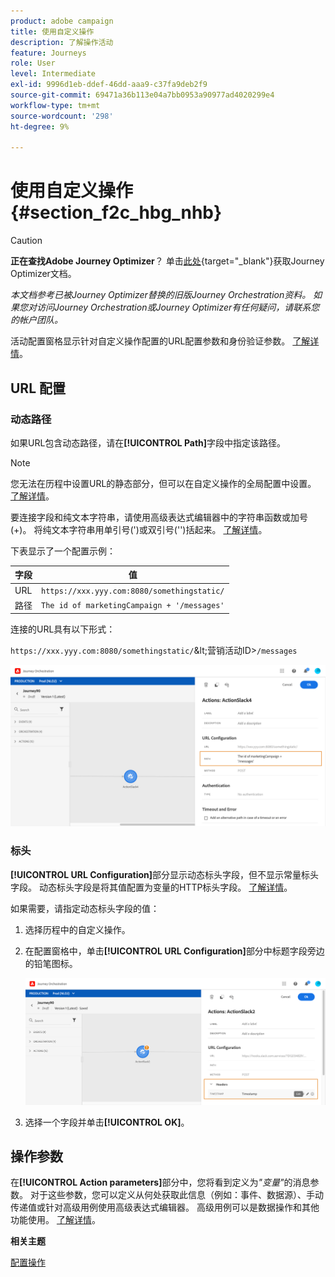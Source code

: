 ```yaml
---
product: adobe campaign
title: 使用自定义操作
description: 了解操作活动
feature: Journeys
role: User
level: Intermediate
exl-id: 9996d1eb-ddef-46dd-aaa9-c37fa9deb2f9
source-git-commit: 69471a36b113e04a7bb0953a90977ad4020299e4
workflow-type: tm+mt
source-wordcount: '298'
ht-degree: 9%

---
```


# 使用自定义操作 {#section_f2c_hbg_nhb}


>[!CAUTION]
>
>**正在查找Adobe Journey Optimizer**？ 单击[此处](https://experienceleague.adobe.com/zh-hans/docs/journey-optimizer/using/ajo-home){target="_blank"}获取Journey Optimizer文档。
>
>
>_本文档参考已被Journey Optimizer替换的旧版Journey Orchestration资料。 如果您对访问Journey Orchestration或Journey Optimizer有任何疑问，请联系您的帐户团队。_


活动配置窗格显示针对自定义操作配置的URL配置参数和身份验证参数。 [了解详情](../action/about-custom-action-configuration.md)。

## URL 配置

### 动态路径

如果URL包含动态路径，请在&#x200B;**[!UICONTROL Path]**&#x200B;字段中指定该路径。

>[!NOTE]
>
>您无法在历程中设置URL的静态部分，但可以在自定义操作的全局配置中设置。 [了解详情](../action/about-custom-action-configuration.md)。

要连接字段和纯文本字符串，请使用高级表达式编辑器中的字符串函数或加号(+)。 将纯文本字符串用单引号(&#39;)或双引号(&#39;&#39;)括起来。 [了解详情](../expression/expressionadvanced.md)。

下表显示了一个配置示例：

| 字段 | 值 |
| --- | --- |
| URL | `https://xxx.yyy.com:8080/somethingstatic/` |
| 路径 | `The id of marketingCampaign + '/messages'` |

连接的URL具有以下形式：

`https://xxx.yyy.com:8080/somethingstatic/`\&lt;营销活动ID\>`/messages`

![](../assets/journey-custom-action-url.png)

### 标头

**[!UICONTROL URL Configuration]**&#x200B;部分显示动态标头字段，但不显示常量标头字段。 动态标头字段是将其值配置为变量的HTTP标头字段。 [了解详情](../action/about-custom-action-configuration.md)。

如果需要，请指定动态标头字段的值：

1. 选择历程中的自定义操作。
1. 在配置窗格中，单击&#x200B;**[!UICONTROL URL Configuration]**&#x200B;部分中标题字段旁边的铅笔图标。

   ![](../assets/journey-dynamicheaderfield.png)

1. 选择一个字段并单击&#x200B;**[!UICONTROL OK]**。

## 操作参数

在&#x200B;**[!UICONTROL Action parameters]**&#x200B;部分中，您将看到定义为&#x200B;_&quot;变量&quot;_&#x200B;的消息参数。 对于这些参数，您可以定义从何处获取此信息（例如：事件、数据源）、手动传递值或针对高级用例使用高级表达式编辑器。 高级用例可以是数据操作和其他功能使用。 [了解详情](../expression/expressionadvanced.md)。

**相关主题**

[配置操作](../action/about-custom-action-configuration.md)
